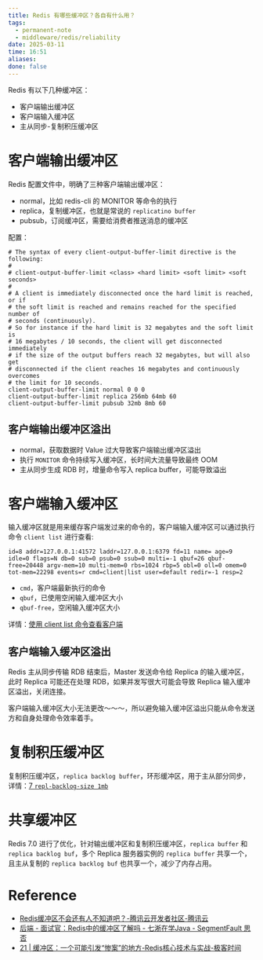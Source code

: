```yaml
---
title: Redis 有哪些缓冲区？各自有什么用？
tags:
  - permanent-note
  - middleware/redis/reliability
date: 2025-03-11
time: 16:51
aliases: 
done: false
---
```

Redis 有以下几种缓冲区：

* 客户端输出缓冲区
* 客户端输入缓冲区
* 主从同步-复制积压缓冲区

# 客户端输出缓冲区

Redis 配置文件中，明确了三种客户端输出缓冲区：
* normal，比如 redis-cli 的 MONITOR 等命令的执行
* replica，复制缓冲区，也就是常说的 `replicatino buffer`
* pubsub，订阅缓冲区，需要给消费者推送消息的缓冲区

配置：

```properties
# The syntax of every client-output-buffer-limit directive is the following:
#
# client-output-buffer-limit <class> <hard limit> <soft limit> <soft seconds>
#
# A client is immediately disconnected once the hard limit is reached, or if
# the soft limit is reached and remains reached for the specified number of
# seconds (continuously).
# So for instance if the hard limit is 32 megabytes and the soft limit is
# 16 megabytes / 10 seconds, the client will get disconnected immediately
# if the size of the output buffers reach 32 megabytes, but will also get
# disconnected if the client reaches 16 megabytes and continuously overcomes
# the limit for 10 seconds.
client-output-buffer-limit normal 0 0 0
client-output-buffer-limit replica 256mb 64mb 60
client-output-buffer-limit pubsub 32mb 8mb 60
```
## 客户端输出缓冲区溢出

* normal，获取数据时 Value 过大导致客户端输出缓冲区溢出
* 执行 `MONITOR` 命令持续写入缓冲区，长时间大流量导致最终 OOM
* 主从同步生成 RDB 时，增量命令写入 replica buffer，可能导致溢出

# 客户端输入缓冲区

输入缓冲区就是用来缓存客户端发过来的命令的，客户端输入缓冲区可以通过执行命令 `client list` 进行查看:

```shell
id=8 addr=127.0.0.1:41572 laddr=127.0.0.1:6379 fd=11 name= age=9 idle=0 flags=N db=0 sub=0 psub=0 ssub=0 multi=-1 qbuf=26 qbuf-free=20448 argv-mem=10 multi-mem=0 rbs=1024 rbp=5 obl=0 oll=0 omem=0 tot-mem=22298 events=r cmd=client|list user=default redir=-1 resp=2
```

* `cmd`，客户端最新执行的命令
* `qbuf`，已使用空闲输入缓冲区大小
* `qbuf-free`，空闲输入缓冲区大小

详情：[使用 client list 命令查看客户端](使用%20client%20list%20命令查看客户端.md)
## 客户端输入缓冲区溢出
Redis 主从同步传输 RDB 结束后，Master 发送命令给 Replica 的输入缓冲区，此时 Replica 可能还在处理 RDB，如果并发写很大可能会导致 Replica 输入缓冲区溢出，关闭连接。

客户端输入缓冲区大小无法更改～～～，所以避免输入缓冲区溢出只能从命令发送方和自身处理命令效率着手。

# 复制积压缓冲区

复制积压缓冲区，`replica backlog buffer`，环形缓冲区，用于主从部分同步，
详情：[7 `repl-backlog-size 1mb`](Redis%20主从复制配置.md#7%20`repl-backlog-size%201mb`)

# 共享缓冲区

Redis 7.0 进行了优化，针对输出缓冲区和复制积压缓冲区，`replica buffer` 和 `replica backlog buf`，多个 Replica 服务器实例的 `replica buffer` 共享一个，且主从复制的 `replica backlog buf` 也共享一个，减少了内存占用。
# Reference
*  [Redis缓冲区不会还有人不知道吧？-腾讯云开发者社区-腾讯云](https://cloud.tencent.com/developer/article/2212515)
* [后端 - 面试官：Redis中的缓冲区了解吗 - 七淅在学Java - SegmentFault 思否](https://segmentfault.com/a/1190000041572572)
* [21 \| 缓冲区：一个可能引发“惨案”的地方-Redis核心技术与实战-极客时间](https://time.geekbang.org/column/article/291277)